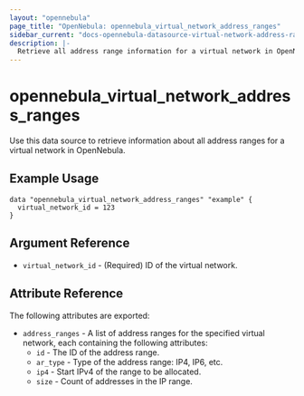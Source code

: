 ```yaml
---
layout: "opennebula"
page_title: "OpenNebula: opennebula_virtual_network_address_ranges"
sidebar_current: "docs-opennebula-datasource-virtual-network-address-ranges"
description: |-
  Retrieve all address range information for a virtual network in OpenNebula.
---
```


# opennebula_virtual_network_address_ranges

Use this data source to retrieve information about all address ranges for a virtual network in OpenNebula.

## Example Usage

```hcl
data "opennebula_virtual_network_address_ranges" "example" {
  virtual_network_id = 123
}
```
## Argument Reference

* `virtual_network_id` - (Required) ID of the virtual network.

## Attribute Reference

The following attributes are exported:

* `address_ranges` - A list of address ranges for the specified virtual network, each containing the following attributes:
  * `id` - The ID of the address range.
  * `ar_type` - Type of the address range: IP4, IP6, etc.
  * `ip4` - Start IPv4 of the range to be allocated.
  * `size` - Count of addresses in the IP range.
